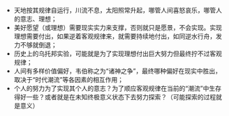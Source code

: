 - 天地按其规律自运行，川流不息，太阳照常升起，哪管人间喜怒哀乐，哪管人的意志、理想；
- 美好愿望（或理想）需要现实实力来支撑，否则就只是愿景，不会实现。实现理想需要付出，如果逆着客观规律来，就需要持续地付出，如同逆水行舟，发力不够就倒退；
- 历史上的乌托邦实验，可能就是为了实现理想付出巨大努力但最终拧不过客观规律；
- 人间有多样价值偏好，韦伯称之为“诸神之争”，最终哪种偏好在现实中胜出，取决于“时代潮流”等各因素的相互作用；
- 个人的努力为了实现其个人的意志？为了顺应客观规律在当前的“潮流”中生存得好一些？或者就是在未知终极意义状态下去努力探索？（可能探索的过程就是意义）

